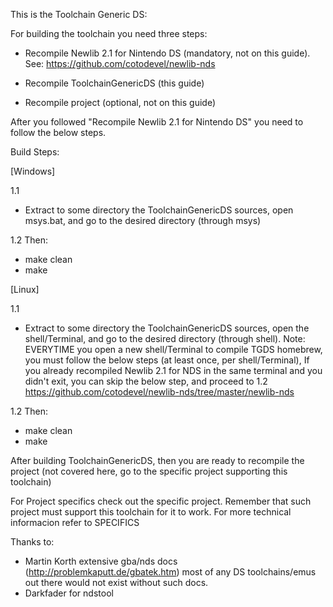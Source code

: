 This is the Toolchain Generic DS:

For building the toolchain you need three steps:

- Recompile Newlib 2.1 for Nintendo DS (mandatory, not on this guide). See: https://github.com/cotodevel/newlib-nds

- Recompile ToolchainGenericDS (this guide)

- Recompile project (optional, not on this guide)

After you followed "Recompile Newlib 2.1 for Nintendo DS" you need to follow the below steps.


Build Steps:

[Windows]

1.1
-	Extract to some directory the ToolchainGenericDS sources, open msys.bat, and go to the desired directory (through msys)

1.2
Then:
 - make clean 
 - make


[Linux]

1.1
-	Extract to some directory the ToolchainGenericDS sources, open the shell/Terminal, and go to the desired directory (through shell).
	Note: EVERYTIME you open a new shell/Terminal to compile TGDS homebrew, you must follow the below steps (at least once, per shell/Terminal),
	If you already recompiled Newlib 2.1 for NDS in the same terminal and you didn't exit, you can skip the below step, and proceed to 1.2
	https://github.com/cotodevel/newlib-nds/tree/master/newlib-nds
	
1.2
Then:
 - make clean 
 - make



After building ToolchainGenericDS, then you are ready to recompile the project (not covered here, go to the specific project supporting this toolchain)

For Project specifics check out the specific project. Remember that such project must support this toolchain for it to work. 
For more technical informacion refer to SPECIFICS

Thanks to:
- Martin Korth extensive gba/nds docs (http://problemkaputt.de/gbatek.htm) most of any DS toolchains/emus out there would not exist without such docs.
- Darkfader for ndstool
